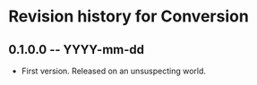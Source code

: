 # Revision history for Conversion

## 0.1.0.0 -- YYYY-mm-dd

* First version. Released on an unsuspecting world.
